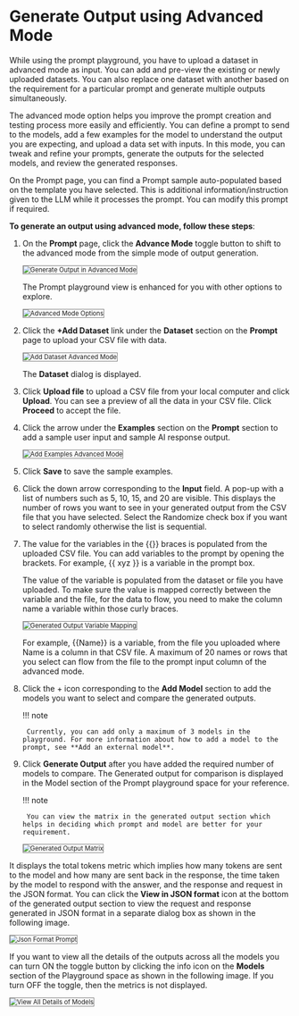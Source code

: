 # Generate Output using Advanced Mode

While using the prompt playground, you have to upload a dataset in advanced mode as input. You can add and pre-view the existing or newly uploaded datasets. You can also replace one dataset with another based on the requirement for a particular prompt and generate multiple outputs simultaneously. 

The advanced mode option helps you improve the prompt creation and testing process more easily and efficiently. You can define a prompt to send to the models, add a few examples for the model to understand the output you are expecting, and upload a data set with inputs. In this mode, you can tweak and refine your prompts, generate the outputs for the selected models, and review the generated responses.   

On the Prompt page, you can find a Prompt sample auto-populated based on the template you have selected. This is additional information/instruction given to the LLM while it processes the prompt. You can modify this prompt if required.

**To generate an output using advanced mode, follow these steps**:


1. On the **Prompt** page, click the **Advance Mode** toggle button to shift to the advanced mode from the simple mode of output generation.

    <img src="../images/generate-output-in-advanced-mode.png" alt="Generate Output in Advanced Mode" title="Generate Output in Advanced Mode" style="border: 1px solid gray; zoom:80%;">

    The Prompt playground view is enhanced for you with other options to explore.

    <img src="../images/advanced-mode-options.png" alt="Advanced Mode Options" title="Advanced Mode Options" style="border: 1px solid gray; zoom:80%;">

1. Click the **+Add Dataset** link under the **Dataset** section on the **Prompt** page to upload your CSV file with data.

    <img src="../images/add-dataset-advanced-mode.png" alt="Add Dataset Advanced Mode" title="Add Dataset Advanced Mode" style="border: 1px solid gray; zoom:80%;">

    The **Dataset** dialog is displayed.

2. Click **Upload file** to upload a CSV file from your local computer and click **Upload**. You can see a preview of all the data in your CSV file. Click **Proceed** to accept the file.
3. Click the arrow under the **Examples** section on the **Prompt** section to add a sample user input and sample AI response output.

    <img src="../images/add-examples-advanced-mode.png" alt="Add Examples Advanced Mode" title="Add Examples Advanced Mode" style="border: 1px solid gray; zoom:80%;">

    
1. Click **Save** to save the sample examples.

2. Click the down arrow corresponding to the **Input** field. A pop-up with a list of numbers such as 5, 10, 15, and 20 are visible. This displays the number of rows you want to see in your generated output from the CSV file that you have selected. Select the Randomize check box if you want to select randomly otherwise the list is sequential.

3. The value for the variables in the {{}} braces is populated from the uploaded CSV file. You can add variables to the prompt by opening the brackets. For example, {{ xyz }} is a variable in the prompt box. 

    The value of the variable is populated from the dataset or file you have uploaded. To make sure the value is mapped correctly between the variable and the file, for the data to flow, you need to make the column name a variable within those curly braces.

    <img src="../images/generated-output-variable-mapping.png" alt="Generated Output Variable Mapping" title="Generated Output Variable Mapping" style="border: 1px solid gray; zoom:80%;">
    
    For example, {{Name}} is a variable, from the file you uploaded where Name is a column in that CSV file. A maximum of 20 names or rows that you select can flow from the file to the prompt input column of the advanced mode.

1. Click the + icon corresponding to the **Add Model** section to add the models you want to select and compare the generated outputs.

    !!! note

        Currently, you can add only a maximum of 3 models in the playground. For more information about how to add a model to the prompt, see **Add an external model**.

1. Click **Generate Output** after you have added the required number of models to compare. The Generated output for comparison is displayed in the Model section of the Prompt playground space for your reference.

    !!! note

        You can view the matrix in the generated output section which helps in deciding which prompt and model are better for your requirement.

    <img src="../images/generated-output-matrix.png" alt="Generated Output Matrix" title="Generated Output Matrix" style="border: 1px solid gray; zoom:80%;">


It displays the total tokens metric which implies how many tokens are sent to the model and how many are sent back in the response, the time taken by the model to respond with the answer, and the response and request in the JSON format. You can click the **View in JSON format** icon at the bottom of the generated output section to view the request and response generated in JSON format in a separate dialog box as shown in the following image.

<img src="../images/json-format-prompt.png" alt="Json Format Prompt" title="Json Format Prompt" style="border: 1px solid gray; zoom:80%;">


If you want to view all the details of the outputs across all the models you can turn ON the toggle button by clicking the info icon on the **Models** section of the Playground space as shown in the following image. If you turn OFF the toggle, then the metrics is not displayed.

<img src="../images/view-all-details-of-models.png" alt="View All Details of Models" title="View All Details of Models" style="border: 1px solid gray; zoom:80%;">

